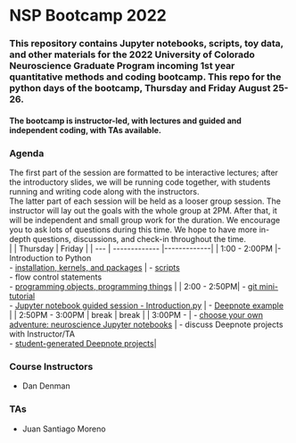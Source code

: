 # NSP Bootcamp 2022

### This repository contains Jupyter notebooks, scripts, toy data, and other materials for the 2022 University of Colorado Neuroscience Graduate Program incoming 1st year quantitative methods and coding bootcamp. This repo for the python days of the bootcamp, Thursday and Friday August 25-26. 

#### The bootcamp is instructor-led, with lectures and guided and independent coding, with TAs available. 

### Agenda
The first part of the session are  formatted to be interactive lectures; after the introductory slides, we will be running code together, with students running and writing code along with the instructors. 
<br>
The latter part of each session will be held as a looser group session. The instructor will lay out the goals with the whole group at 2PM. After that, it will be independent and small group work for the duration. We encourage you to ask lots of questions during this time. We hope to have more in-depth questions, discussions, and check-in throughout the time.
<br>
| | Thursday        | Friday      | 
| --- | ------------- |-------------| 
| 1:00 - 2:00PM |- Introduction to Python  <br>- [installation, kernels, and packages](https://github.com/danieljdenman/NSPbootcamp/blob/master/Installation%20and%20package%20management.md) | - [scripts](https://github.com/danieljdenman/NSPbootcamp/blob/master/Working%20with%20scripts.md)  <br> - flow control statements  <br> - [programming objects, programming things](https://github.com/danieljdenman/NSPbootcamp/tree/master/Day2_scripts) | 
| 2:00 - 2:50PM| -  [git mini-tutorial](https://github.com/danieljdenman/NSPbootcamp/blob/master/IntrotoGit.md) <br> - [Jupyter notebook guided session - Introduction.py](https://github.com/danieljdenman/NSPbootcamp/blob/master/Introduction.ipynb) | - [Deepnote example](https://deepnote.com/workspace/daniel-denman-a67c-7cf86a0b-afcc-4152-b9eb-ab49d3c9f313/project/NSPbootcamp2022-1ef9cde2-afa7-4066-a168-730b48f24096/) <br> | 
| 2:50PM - 3:00PM | break | break | 
| 3:00PM - | - [choose your own adventure: neuroscience Jupyter notebooks](https://github.com/danieljdenman/NSPbootcamp/tree/master/Day1_JupyterNotebooks) | - discuss Deepnote projects with Instructor/TA  <br> - [student-generated Deepnote projects](https://deepnote.com/workspace/daniel-denman-a67c-7cf86a0b-afcc-4152-b9eb-ab49d3c9f313/project/NSPbootcamp2021-Duplicate-1ef9cde2-afa7-4066-a168-730b48f24096/%2Ftemplate_NSPbootcamp_NeuroTwitter_Deepnote.ipynb)| 

### Course Instructors
- Dan Denman

### TAs
- Juan Santiago Moreno
